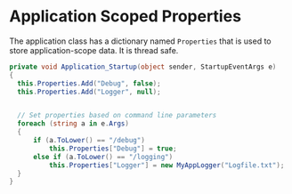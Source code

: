 # Application Scoped Properties

The application class has a dictionary named `Properties` that is used to store application-scope data. It is thread safe.

```csharp
private void Application_Startup(object sender, StartupEventArgs e)
{
  this.Properties.Add("Debug", false);
  this.Properties.Add("Logger", null);


  // Set properties based on command line parameters
  foreach (string a in e.Args)
  {
      if (a.ToLower() == "/debug")
          this.Properties["Debug"] = true;
      else if (a.ToLower() == "/logging")
          this.Properties["Logger"] = new MyAppLogger("Logfile.txt");
  }
}
```
<!--stackedit_data:
eyJoaXN0b3J5IjpbMzM1MDk1MDg2XX0=
-->